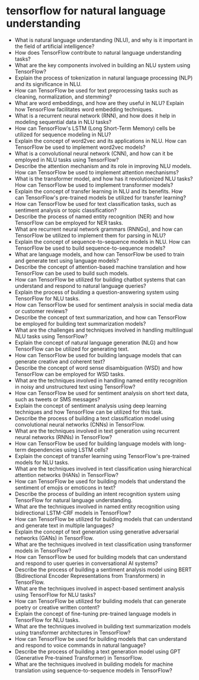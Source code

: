 # tensorflow for natural language understanding

- What is natural language understanding (NLU), and why is it important in the field of artificial intelligence?
- How does TensorFlow contribute to natural language understanding tasks?
- What are the key components involved in building an NLU system using TensorFlow?
- Explain the process of tokenization in natural language processing (NLP) and its significance in NLU.
- How can TensorFlow be used for text preprocessing tasks such as cleaning, normalization, and stemming?
- What are word embeddings, and how are they useful in NLU? Explain how TensorFlow facilitates word embedding techniques.
- What is a recurrent neural network (RNN), and how does it help in modeling sequential data in NLU tasks?
- How can TensorFlow's LSTM (Long Short-Term Memory) cells be utilized for sequence modeling in NLU?
- Explain the concept of word2vec and its applications in NLU. How can TensorFlow be used to implement word2vec models?
- What is a convolutional neural network (CNN), and how can it be employed in NLU tasks using TensorFlow?
- Describe the attention mechanism and its role in improving NLU models. How can TensorFlow be used to implement attention mechanisms?
- What is the transformer model, and how has it revolutionized NLU tasks? How can TensorFlow be used to implement transformer models?
- Explain the concept of transfer learning in NLU and its benefits. How can TensorFlow's pre-trained models be utilized for transfer learning?
- How can TensorFlow be used for text classification tasks, such as sentiment analysis or topic classification?
- Describe the process of named entity recognition (NER) and how TensorFlow can be employed for NER tasks.
- What are recurrent neural network grammars (RNNGs), and how can TensorFlow be utilized to implement them for parsing in NLU?
- Explain the concept of sequence-to-sequence models in NLU. How can TensorFlow be used to build sequence-to-sequence models?
- What are language models, and how can TensorFlow be used to train and generate text using language models?
- Describe the concept of attention-based machine translation and how TensorFlow can be used to build such models.
- How can TensorFlow be utilized for building chatbot systems that can understand and respond to natural language queries?
- Explain the process of building a question-answering system using TensorFlow for NLU tasks.
- How can TensorFlow be used for sentiment analysis in social media data or customer reviews?
- Describe the concept of text summarization, and how can TensorFlow be employed for building text summarization models?
- What are the challenges and techniques involved in handling multilingual NLU tasks using TensorFlow?
- Explain the concept of natural language generation (NLG) and how TensorFlow can be utilized for generating text.
- How can TensorFlow be used for building language models that can generate creative and coherent text?
- Describe the concept of word sense disambiguation (WSD) and how TensorFlow can be employed for WSD tasks.
- What are the techniques involved in handling named entity recognition in noisy and unstructured text using TensorFlow?
- How can TensorFlow be used for sentiment analysis on short text data, such as tweets or SMS messages?
- Explain the concept of sentiment analysis using deep learning techniques and how TensorFlow can be utilized for this task.
- Describe the process of building a text classification model using convolutional neural networks (CNNs) in TensorFlow.
- What are the techniques involved in text generation using recurrent neural networks (RNNs) in TensorFlow?
- How can TensorFlow be used for building language models with long-term dependencies using LSTM cells?
- Explain the concept of transfer learning using TensorFlow's pre-trained models for NLU tasks.
- What are the techniques involved in text classification using hierarchical attention networks (HANs) in TensorFlow?
- How can TensorFlow be used for building models that understand the sentiment of emojis or emoticons in text?
- Describe the process of building an intent recognition system using TensorFlow for natural language understanding.
- What are the techniques involved in named entity recognition using bidirectional LSTM-CRF models in TensorFlow?
- How can TensorFlow be utilized for building models that can understand and generate text in multiple languages?
- Explain the concept of text generation using generative adversarial networks (GANs) in TensorFlow.
- What are the techniques involved in text classification using transformer models in TensorFlow?
- How can TensorFlow be used for building models that can understand and respond to user queries in conversational AI systems?
- Describe the process of building a sentiment analysis model using BERT (Bidirectional Encoder Representations from Transformers) in TensorFlow.
- What are the techniques involved in aspect-based sentiment analysis using TensorFlow for NLU tasks?
- How can TensorFlow be utilized for building models that can generate poetry or creative written content?
- Explain the concept of fine-tuning pre-trained language models in TensorFlow for NLU tasks.
- What are the techniques involved in building text summarization models using transformer architectures in TensorFlow?
- How can TensorFlow be used for building models that can understand and respond to voice commands in natural language?
- Describe the process of building a text generation model using GPT (Generative Pre-trained Transformer) in TensorFlow.
- What are the techniques involved in building models for machine translation using sequence-to-sequence models in TensorFlow?
